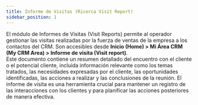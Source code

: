 ```yaml
---
title: Informe de Visitas (Ricerca Visit Report)
sidebar_position: 1
---
```


El módulo de Informes de Visitas (Visit Reports) permite al operador gestionar las visitas realizadas por la fuerza de ventas de la empresa a los contactos del CRM. Son accesibles desde **Inicio (Home) > Mi Área CRM (My CRM Area) > Informe de visita (Visit report)**.  
Este documento contiene un resumen detallado del encuentro con el cliente o el potencial cliente, incluida información relevante como los temas tratados, las necesidades expresadas por el cliente, las oportunidades identificadas, las acciones a realizar y las conclusiones de la reunión. El informe de visita es una herramienta crucial para mantener un registro de las interacciones con los clientes y para planificar las acciones posteriores de manera efectiva.